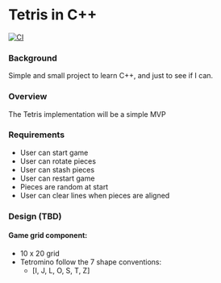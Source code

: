 # Tetris in C++
[![CI](https://github.com/bilele123123/tetris_sfml/actions/workflows/ci.yml/badge.svg)](https://github.com/bilele123123/tetris_sfml/actions/workflows/ci.yml)

### Background
Simple and small project to learn C++, and just to see if I can.

### Overview
The Tetris implementation will be a simple MVP


### Requirements
-  User can start game
-  User can rotate pieces
-  User can stash pieces
-  User can restart game
-  Pieces are random at start
-  User can clear lines when pieces are aligned

### Design (TBD)

#### Game grid component:
- 10 x 20 grid
- Tetromino follow the 7 shape conventions:
  - [I, J, L, O, S, T, Z]